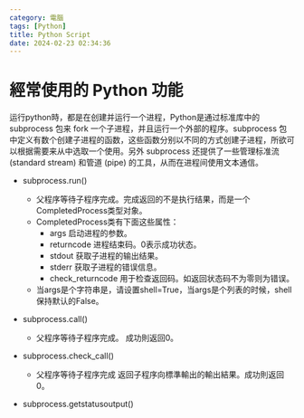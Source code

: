 ```yaml
---
category: 電腦
tags: [Python]
title: Python Script
date: 2024-02-23 02:34:36
---
```


# 經常使用的 Python 功能


运行python時，都是在创建并运行一个进程，Python是通过标准库中的 subprocess 包来 fork 一个子进程，并且运行一个外部的程序。subprocess 包中定义有数个创建子进程的函数，这些函数分别以不同的方式创建子进程，所欲可以根据需要来从中选取一个使用。另外 subprocess 还提供了一些管理标准流 (standard stream) 和管道 (pipe) 的工具，从而在进程间使用文本通信。

 - subprocess.run()
   - 父程序等待子程序完成。完成返回的不是执行结果，而是一个CompletedProcess类型对象。
   - CompletedProcess类有下面这些属性：
       - args 启动进程的参数。
       - returncode 进程结束码。0表示成功状态。
       - stdout 获取子进程的输出结果。
       - stderr 获取子进程的错误信息。
       - check_returncode 用于检查返回码。如返回状态码不为零则为错误。
    - 当args是个字符串是，请设置shell=True，当args是个列表的时候，shell保持默认的False。


 - subprocess.call()
   - 父程序等待子程序完成。
成功則返回0。
 - subprocess.check_call()
   - 父程序等待子程序完成
返回子程序向標準輸出的輸出結果。成功則返回0。


 - subprocess.getstatusoutput()